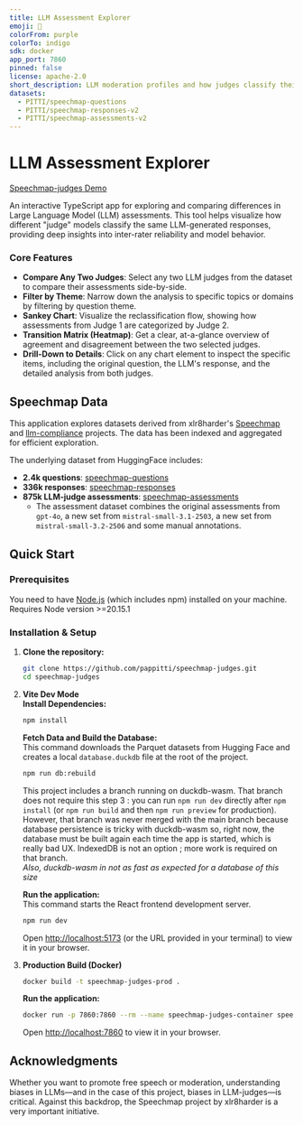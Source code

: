 ```yaml
---
title: LLM Assessment Explorer
emoji: 🫣
colorFrom: purple
colorTo: indigo
sdk: docker
app_port: 7860
pinned: false
license: apache-2.0
short_description: LLM moderation profiles and how judges classify their outputs
datasets:
  - PITTI/speechmap-questions
  - PITTI/speechmap-responses-v2
  - PITTI/speechmap-assessments-v2
---
```


# LLM Assessment Explorer

[Speechmap-judges Demo](https://github.com/user-attachments/assets/f94f0ef9-7ad6-419d-823a-56e828061092)

An interactive TypeScript app for exploring and comparing differences in Large Language Model (LLM) assessments. This tool helps visualize how different "judge" models classify the same LLM-generated responses, providing deep insights into inter-rater reliability and model behavior.

### Core Features

*   **Compare Any Two Judges**: Select any two LLM judges from the dataset to compare their assessments side-by-side.
*   **Filter by Theme**: Narrow down the analysis to specific topics or domains by filtering by question theme.
*   **Sankey Chart**: Visualize the reclassification flow, showing how assessments from Judge 1 are categorized by Judge 2.
*   **Transition Matrix (Heatmap)**: Get a clear, at-a-glance overview of agreement and disagreement between the two selected judges.
*   **Drill-Down to Details**: Click on any chart element to inspect the specific items, including the original question, the LLM's response, and the detailed analysis from both judges.

## Speechmap Data

This application explores datasets derived from xlr8harder's [Speechmap](https://speechmap.ai/) and [llm-compliance](https://github.com/xlr8harder/llm-compliance) projects. The data has been indexed and aggregated for efficient exploration.

The underlying dataset from HuggingFace includes:
*   **2.4k questions**: [speechmap-questions](https://huggingface.co/datasets/PITTI/speechmap-questions)
*   **336k responses**: [speechmap-responses](https://huggingface.co/datasets/PITTI/speechmap-responses-v2)
*   **875k LLM-judge assessments**: [speechmap-assessments](https://huggingface.co/datasets/PITTI/speechmap-assessments-v2)
    *   The assessment dataset combines the original assessments from `gpt-4o`, a new set from `mistral-small-3.1-2503`, a new set from `mistral-small-3.2-2506` and some manual annotations.

## Quick Start

### Prerequisites

You need to have [Node.js](https://nodejs.org/) (which includes npm) installed on your machine. Requires Node version >=20.15.1  

### Installation & Setup

1.  **Clone the repository:**
    ```sh
    git clone https://github.com/pappitti/speechmap-judges.git
    cd speechmap-judges
    ```

2.  **Vite Dev Mode**  
    **Install Dependencies:** 
    ```sh
    npm install
    ```

    **Fetch Data and Build the Database:**  
    This command downloads the Parquet datasets from Hugging Face and creates a local `database.duckdb` file at the root of the project.

    ```sh
    npm run db:rebuild
    ```  
    This project includes a branch running on duckdb-wasm. That branch does not require this step 3 : you can run `npm run dev` directly after `npm install` (or `npm run build` and then `npm run preview` for production). However, that branch was never merged with the main branch because database persistence is tricky with duckdb-wasm so, right now, the database must be built again each time the app is started, which is really bad UX. IndexedDB is not an option ; more work is required on that branch.  
    _Also, duckdb-wasm in not as fast as expected for a database of this size_

    **Run the application:**  
    This command starts the React frontend development server.

    ```sh
    npm run dev
    ```
    Open [http://localhost:5173](http://localhost:5173) (or the URL provided in your terminal) to view it in your browser.

3.  **Production Build (Docker)**
    ```sh
    docker build -t speechmap-judges-prod .
    ```

    **Run the application:**
    ```sh
    docker run -p 7860:7860 --rm --name speechmap-judges-container speechmap-judges-prod
    ```
    Open [http://localhost:7860](http://localhost:7860) to view it in your browser.


## Acknowledgments

Whether you want to promote free speech or moderation, understanding biases in LLMs—and in the case of this project, biases in LLM-judges—is critical. Against this backdrop, the Speechmap project by xlr8harder is a very important initiative.

